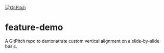 [![GitPitch](https://gitpitch.com/assets/badge.svg)](https://gitpitch.com/gitpitch/feature-demo/per-slide-alignment?grs=github)

# feature-demo
A GitPitch repo to demonstrate custom vertical alignment on a slide-by-slide basis.
